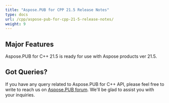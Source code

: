 ```yaml
---
title: "Aspose.PUB for CPP 21.5 Release Notes"
type: docs
url: /cpp/aspose-pub-for-cpp-21-5-release-notes/
weight: 9
---
```


## Major Features
Aspose.PUB for C++ 21.5 is ready for use with Aspose products ver 21.5.

## Got Queries?
If you have any query related to Aspose.PUB for C++ API, please feel free to write to reach us on [Aspose.PUB forum](https://forum.aspose.com/c/pub/). We'll be glad to assist you with your inquiries.
